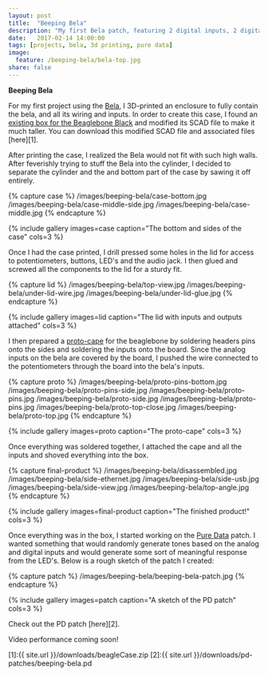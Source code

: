 ```yaml
---
layout: post
title:  "Beeping Bela"
description: "My first Bela patch, featuring 2 digital inputs, 2 digital outputs, and 2 analog inputs."
date:   2017-02-14 14:00:00
tags: [projects, bela, 3d printing, pure data]
image:
  feature: /beeping-bela/bela-top.jpg
share: false
---
```

**Beeping Bela**

For my first project using the [Bela](http://bela.io), I 3D-printed an enclosure to fully contain the bela, and all its wiring and inputs. In order to create this case, I found an [existing box for the Beaglebone Black](http://www.thingiverse.com/thing:102399) and modified its SCAD file to make it much taller. You can download this modified SCAD file and associated files [here][1].

After printing the case, I realized the Bela would not fit with such high walls. After feverishly trying to stuff the Bela into the cylinder, I decided to separate the cylinder and the and bottom part of the case by sawing it off entirely.

{% capture case %}
  /images/beeping-bela/case-bottom.jpg
  /images/beeping-bela/case-middle-side.jpg
  /images/beeping-bela/case-middle.jpg
{% endcapture %}

{% include gallery images=case caption="The bottom and sides of the case" cols=3 %}

Once I had the case printed, I drill pressed some holes in the lid for access to potentiometers, buttons, LED's and the audio jack. I then glued and screwed all the components to the lid for a sturdy fit. 

{% capture lid %}
  /images/beeping-bela/top-view.jpg
  /images/beeping-bela/under-lid-wire.jpg
  /images/beeping-bela/under-lid-glue.jpg
{% endcapture %}

{% include gallery images=lid caption="The lid with inputs and outputs attached" cols=3 %}

I then prepared a [proto-cape](https://www.sparkfun.com/products/12774) for the beaglebone by soldering headers pins onto the sides and soldering the inputs onto the board. Since the analog inputs on the bela are covered by the board, I pushed the wire connected to the potentiometers through the board into the bela's inputs.

{% capture proto %}
  /images/beeping-bela/proto-pins-bottom.jpg
  /images/beeping-bela/proto-pins-side.jpg
  /images/beeping-bela/proto-pins.jpg
  /images/beeping-bela/proto-side.jpg
  /images/beeping-bela/proto-pins.jpg
  /images/beeping-bela/proto-top-close.jpg
  /images/beeping-bela/proto-top.jpg
{% endcapture %}

{% include gallery images=proto caption="The proto-cape" cols=3 %}

Once everything was soldered together, I attached the cape and all the inputs and shoved everything into the box. 

{% capture final-product %}
  /images/beeping-bela/disassembled.jpg
  /images/beeping-bela/side-ethernet.jpg
  /images/beeping-bela/side-usb.jpg
  /images/beeping-bela/side-view.jpg
  /images/beeping-bela/top-angle.jpg
{% endcapture %}

{% include gallery images=final-product caption="The finished product!" cols=3 %}

Once everything was in the box, I started working on the [Pure Data](https://puredata.info) patch. I wanted something that would randomly generate tones based on the analog and digital inputs and would generate some sort of meaningful response from the LED's. Below is a rough sketch of the patch I created:

{% capture patch %}
  /images/beeping-bela/beeping-bela-patch.jpg
{% endcapture %}

{% include gallery images=patch caption="A sketch of the PD patch" cols=3 %}

Check out the PD patch [here][2].

Video performance coming soon!


[1]:{{ site.url }}/downloads/beagleCase.zip
[2]:{{ site.url }}/downloads/pd-patches/beeping-bela.pd
